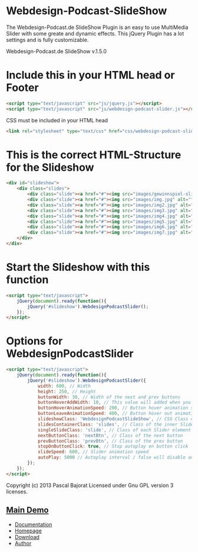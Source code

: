 Webdesign-Podcast-SlideShow
===========================

The Webdesign-Podcast.de SlideShow Plugin is an easy to use MultiMedia Slider with some greate and dynamic effects. This jQuery Plugin has a lot settings and is fully customizable.

Webdesign-Podcast.de SlideShow v.1.5.0


Include this in your HTML head or Footer
========================================

```html
<script type="text/javascript" src="js/jquery.js"></script>
<script type="text/javascript" src="js/webdesign-podcast-slider.js"></script>
```

CSS must be included in your HTML head

```html
<link rel="stylesheet" type="text/css" href="css/webdesign-podcast-slider.css" />
```

This is the correct HTML-Structure for the Slideshow
====================================================

```html
<div id="slideshow">
	<div class="slides">
		<div class="slide"><a href="#"><img src="images/gewinnspiel-slider.jpg" alt="" width="598" height="250" /></a></div>
		<div class="slide"><a href="#"><img src="images/img.jpg" alt="" width="598" height="250" /></a></div>
		<div class="slide"><a href="#"><img src="images/img2.jpg" alt="" width="598" height="250" /></a></div>
		<div class="slide"><a href="#"><img src="images/img3.jpg" alt="" width="598" height="250" /></a></div>
		<div class="slide"><a href="#"><img src="images/img4.jpg" alt="" width="598" height="250" /></a></div>
		<div class="slide"><a href="#"><img src="images/img5.jpg" alt="" width="598" height="250" /></a></div>
		<div class="slide"><a href="#"><img src="images/img6.jpg" alt="" width="598" height="250" /></a></div>
		<div class="slide"><a href="#"><img src="images/img7.jpg" alt="" width="598" height="250" /></a></div>
	</div>
</div>
```

Start the Slideshow with this function
======================================

```html
<script type="text/javascript">
	jQuery(document).ready(function(){
		jQuery('#slideshow').WebdesignPodcastSlider();
	});
</script>
```

Options for WebdesignPodcastSlider
==================================

```html
<script type="text/javascript">
	jQuery(document).ready(function(){
		jQuery('#slideshow').WebdesignPodcastSlider({
			width: 600, // Width
     		height: 250, // Height
     		buttonWidth: 30, // Width of the next and prev buttons
     		buttonHoverAddWidth: 10, // This value will added when you hover over the buttons
     		buttonHoverAnimationSpeed: 200, // Button hover animation speed
     		buttonLeaveAnimationSpeed: 400, // Button hover out animation speed
     		slideshowClass: 'WebdesignPodcastSlideShow', // CSS Class of the Slideshow
     		slidesContainerClass: 'slides', // Class of the inner Slider Container
     		singleSlideClass: 'slide', // Class of each Slider element
     		nextButtonClass: 'nextBtn', // Class of the next button
     		prevButtonClass: 'prevBtn', // Class of the prev button
     		stopOnButtonClick: true, // Stop autoplay on button click
     		slideSpeed: 600, // Slider animation speed
     		autoPlay: 5000 // Autoplay interval / false will disable autoplay
		});
	});
</script>
```

Copyright (c) 2013 Pascal Bajorat
Licensed under Gnu GPL version 3 licenses.



## [Main Demo](http://www.webdesign-podcast.de/wp-content/uploads/2011/06/webdesign-podcast-slider/)

* [Documentation](https://github.com/pascalbajorat/Webdesign-Podcast-SlideShow/wiki/Documentation)
* [Homepage](http://www.webdesign-podcast.de/2011/06/27/modernes-webdesign-podcast-jquery-slideshow-plugin/)
* [Download](https://github.com/pascalbajorat/Webdesign-Podcast-SlideShow/zipball/master)
* [Author](https://www.pascal-bajorat.com/)